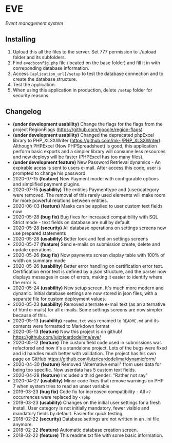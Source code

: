 # EVE
_Event management system_

## Installing
1. Upload this all the files to the server. Set 777 permission to ./upload folder and its subfolders.
1. Find `evedbconfig.php` file (located on the base folder) and fill it in with correponding database information.
1. Access `[aplication_url]/setup` to test the database connection and to create the database structure.
1. Test the application.
1. When using this application in production, delete `/setup` folder for security reasons.

## Changelog
- **(under development usability)** Change the flags for the flags from the project RegionFlags (https://github.com/google/region-flags)
- **(under development usability)** Changed the deprecated phpExcel library to PHP_XLSXWriter (https://github.com/mk-j/PHP_XLSXWriter). Although PHPExcel (Now PHPSpreadsheet) is good, this application perform basic exports and a simpler library will consume less resources and new deploys will be faster (PHPExcel has too many files).
- **(under development feature)** New Password Retrieval dynamics - An expirable acess is sent to users e-mail. After access this code, user is prompted to change his password.
- 2020-07-15 **(feature)** New Payment model with configurable options and simplified payment plugins.
- 2020-07-15 **(usability)** The entities Paymenttype and (user)category were removed. The removal of this rarely used elements will make room for more powerful relations between entities.
- 2020-06-03 **(feature)** Masks can be applied to user custom text fields now 
- 2020-05-28 **(bug fix)** Bug fixes for increased compatibility with SQL Strict mode - text fields on database are null by default
- 2020-05-28 **(security)** All database operations on settings screens now use prepared statements
- 2020-05-28 **(usability)** Better look and feel on settings screens
- 2020-05-27 **(feature)** Send e-mails on submission create, delete and update operations
- 2020-05-26 **(bug fix)** Now payments screen display table with 100% of width on summary mode
- 2020-05-26 **(usability)** Better error handling on certification error text. Certification error text is defined by a json structure, and the parser now displays messages in case of errors, making it easier to identify where the error is.
- 2020-05-24 **(usability)** New setup screen. It's much more modern and dynamic. Initial database settings are now stored in json files, with a separate file for custom deployment values.
- 2020-05-23 **(usability)** Removed alternate e-mail text (as an alternative of html e-mails) for all e-mails. Some settings screens are now simpler because of this.
- 2020-05-13 **(usability)** `readme.txt` was renamed to `README.md` and its contents were formatted to Markdown format
- 2020-05-13 **(feature)** Now this project is on github! https://github.com/luizricardodelima/eve/
- 2020-05-12 **(feature)** The custom field code used in submissions was refactored and now it's a standalone project. Lots of the bugs were fixed and id handles much better with validation. The project has his own page on GitHub https://github.com/luizricardodelima/dynamicform/
- 2020-04-30 **(feature)** Removed "Alternative email" from user data for being too specific. Now userdata has 5 custom text fields.
- 2020-04-28 **(feature)** Included a third gender: "Rather not say"
- 2020-04-27 **(usability)** Minor code fixes that remove warnings on PHP 7 when system tries to read an unset variable
- 2019-03-23 **(bug fix)** Code fix for increased compatibility - All `<?` occurrences were replaced by `<?php`
- 2019-03-23  **(usability)** Changes on the initial user settings for a fresh install. User category is not initially mandatory, fewer visible and mandatory fields by default. Easier for quick testing.
- 2018-02-22 **(security)** Database settings are not written in an .ini file anymore.
- 2018-02-22 **(feature)** Automatic database creation screen.
- 2018-02-22 **(feature)** This readme.txt file with some basic information.
